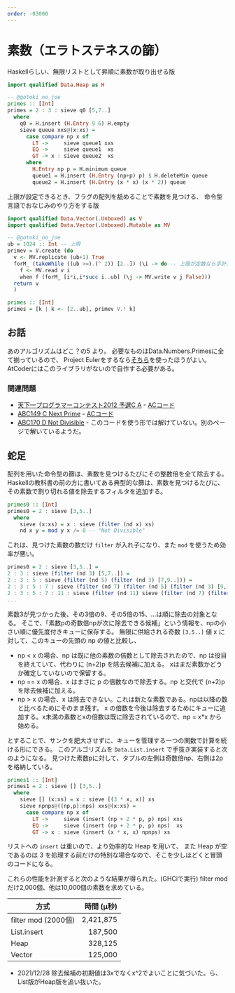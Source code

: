 ```yaml
---
order: -03000
---
```

# 素数（エラトステネスの篩）

Haskellらしい、無限リストとして昇順に素数が取り出せる版

```haskell
import qualified Data.Heap as H

-- @gotoki_no_joe
primes :: [Int]
primes = 2 : 3 : sieve q0 [5,7..]
  where
    q0 = H.insert (H.Entry 9 6) H.empty
    sieve queue xxs@(x:xs) =
      case compare np x of
        LT ->     sieve queue1 xxs
        EQ ->     sieve queue1  xs
        GT -> x : sieve queue2  xs
      where
        H.Entry np p = H.minimum queue
        queue1 = H.insert (H.Entry (np+p) p) $ H.deleteMin queue
        queue2 = H.insert (H.Entry (x * x) (x * 2)) queue
```

上限が設定できるとき、フラグの配列を舐めることで素数を見つける、
命令型言語でおなじみのやり方をする版

```haskell
import qualified Data.Vector(.Unboxed) as V
import qualified Data.Vector(.Unboxed).Mutable as MV

-- @gotoki_no_joe
ub = 1024 :: Int -- 上限
primev = V.create (do
  v <- MV.replicate (ub+1) True
  forM_ (takeWhile ((ub >=).(^ 2)) [2..]) (\i -> do -- 上限が定数なら手計算で [2..√ub]
    f <- MV.read v i
    when f (forM_ [i*i,i*succ i..ub] (\j -> MV.write v j False)))
  return v
  )

primes :: [Int]
primes = [k | k <- [2..ub], primev V.! k]
```

## お話

あのアルゴリズムはどこ？の5 より。
必要なものはData.Numbers.Primesに全て揃っているので、
Project Eulerをするなら[そちら](../../library/data.numbers.primes/)を使ったほうがよい。
AtCoderにはこのライブラリがないので自作する必要がある。

### 関連問題

- [天下一プログラマーコンテスト2012 予選C A](https://atcoder.jp/contests/tenka1-2012-qualC/tasks/tenka1_2012_9) - [ACコード](https://atcoder.jp/contests/tenka1-2012-qualC/submissions/27486067)
- [ABC149 C Next Prime](https://atcoder.jp/contests/abc149/tasks/abc149_c) - [ACコード](https://atcoder.jp/contests/abc149/submissions/27486099)
- [ABC170 D Not Divisible](https://atcoder.jp/contests/abc170/tasks/abc170_d) - このコードを使う形では解けていない。別のページで解いているようだ。

## 蛇足

配列を用いた命令型の篩は、素数を見つけるたびにその整数倍を全て除去する。
Haskellの教科書の前の方に書いてある典型的な篩は、素数を見つけるたびに、その素数で割り切れる値を除去するフィルタを追加する。

```Haskell
primes0 :: [Int]
primes0 = 2 : sieve [3,5..]
  where
    sieve (x:xs) = x : sieve (filter (nd x) xs)
    nd x y = mod y x /= 0 -- "Not Divisible"
```

これは、見つけた素数の数だけ `filter` が入れ子になり、また `mod` を使うため効率が悪い。

```haskell
primes0 = 2 : sieve [3,5..] =
2 : 3 : sieve (filter (nd 3) [5,7..]) =
2 : 3 : 5 : sieve (filter (nd 5) (filter (nd 3) [7,9..])) =
2 : 3 : 5 : 7 : sieve (filter (nd 7) (filter (nd 5) (filter (nd 3) [9,11..]))) =
2 : 3 : 5 : 7 : 11 : sieve (filter (nd 11) sieve (filter (nd 7) (filter (nd 5) (filter (nd 3) [13,15..])))) =
...
```

素数3が見つかった後、その3倍の9、その5倍の15、…は順に除去の対象となる。
そこで、「素数pの奇数倍npが次に除去できる候補」という情報を、npの小さい順に優先度付きキューに保存する。
無限に供給される奇数 `[3,5..]` 値 x に対して、このキューの先頭の np の値と比較し、

- np < x の場合、np は既に他の素数の倍数として除去されたので、np は役目を終えていて、代わりに (n+2)p を除去候補に加える。
xはまだ素数かどうか確定していないので保留する。
- np == x の場合、x はまさに p の倍数なので除去する。np と交代で (n+2)p を除去候補に加える。
- np > x の場合、x は除去できない。これは新たな素数である。npは以降の数と比べるためにそのまま残す。
x の倍数を今後は除去するためにキューに追加する。x未満の素数とxの倍数は既に除去されているので、np = x*x から始める。

とすることで、サンクを肥大させずに、キューを管理する一つの関数で計算を続ける形にできる。
このアルゴリズムを `Data.List.insert` で手抜き実装すると次のようになる。
見つけた素数pに対して、タプルの左側は奇数倍np、右側は2pを格納している。

```haskell
primes1 :: [Int]
primes1 = 2 : sieve [] [3,5..]
  where
    sieve [] (x:xs) = x : sieve [(3 * x, x)] xs
    sieve npnps@((np,p):nps) xxs@(x:xs) =
      case compare np x of
        LT ->     sieve (insert (np + 2 * p, p) nps) xxs
        EQ ->     sieve (insert (np + 2 * p, p) nps)  xs
        GT -> x : sieve (insert (x * x, x) npnps) xs
```

リストへの `insert` は重いので、より効率的な Heap を用いて、
また Heap が空であるのは 3 を処理する前だけの特別な場合なので、そこを少しほどくと冒頭のコードになる。

これらの性能を計測すると次のような結果が得られた。(GHCiで実行)
filter modだけ2,000個、他は10,000個の素数を求めている。

|方式|時間 (μ秒)|
|----|----:|
|filter mod (2000個)|2,421,875|
|List.insert|187,500|
|Heap|328,125|
|Vector|125,000|

- 2021/12/28 除去候補の初期値は3xでなくx^2でよいことに気づいた。ら、List版がHeap版を追い抜いた。
